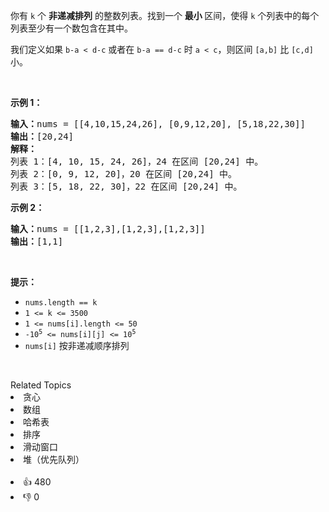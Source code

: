 <p>你有&nbsp;<code>k</code>&nbsp;个 <strong>非递减排列</strong> 的整数列表。找到一个 <strong>最小 </strong>区间，使得&nbsp;<code>k</code>&nbsp;个列表中的每个列表至少有一个数包含在其中。</p>

<p>我们定义如果&nbsp;<code>b-a &lt; d-c</code>&nbsp;或者在&nbsp;<code>b-a == d-c</code>&nbsp;时&nbsp;<code>a &lt; c</code>，则区间 <code>[a,b]</code> 比 <code>[c,d]</code> 小。</p>

<p>&nbsp;</p>

<p><strong>示例 1：</strong></p>

<pre>
<strong>输入：</strong>nums = [[4,10,15,24,26], [0,9,12,20], [5,18,22,30]]
<strong>输出：</strong>[20,24]
<strong>解释：</strong> 
列表 1：[4, 10, 15, 24, 26]，24 在区间 [20,24] 中。
列表 2：[0, 9, 12, 20]，20 在区间 [20,24] 中。
列表 3：[5, 18, 22, 30]，22 在区间 [20,24] 中。
</pre>

<p><strong>示例 2：</strong></p>

<pre>
<strong>输入：</strong>nums = [[1,2,3],[1,2,3],[1,2,3]]
<strong>输出：</strong>[1,1]
</pre>

<p>&nbsp;</p>

<p><strong>提示：</strong></p>

<ul> 
 <li><code>nums.length == k</code></li> 
 <li><code>1 &lt;= k &lt;= 3500</code></li> 
 <li><code>1 &lt;= nums[i].length &lt;= 50</code></li> 
 <li><code>-10<sup>5</sup> &lt;= nums[i][j] &lt;= 10<sup>5</sup></code></li> 
 <li><code>nums[i]</code> 按非递减顺序排列</li> 
</ul>

<p>&nbsp;</p>

<div><div>Related Topics</div><div><li>贪心</li><li>数组</li><li>哈希表</li><li>排序</li><li>滑动窗口</li><li>堆（优先队列）</li></div></div><br><div><li>👍 480</li><li>👎 0</li></div>